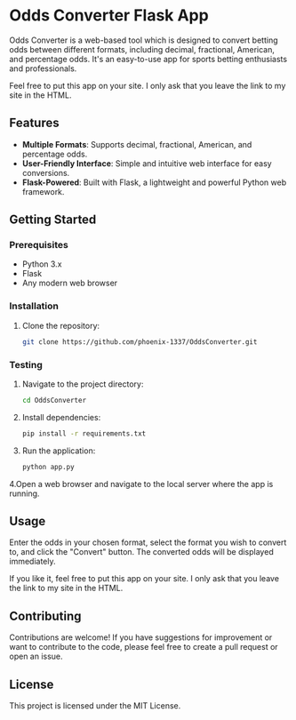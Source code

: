 # Odds Converter Flask App

Odds Converter is a web-based tool which is designed to convert betting odds between different formats, including decimal, fractional, American, and percentage odds. It's an easy-to-use app for sports betting enthusiasts and professionals.

Feel free to put this app on your site. I only ask that you leave the link to my site in the HTML.

## Features

- **Multiple Formats**: Supports decimal, fractional, American, and percentage odds.
- **User-Friendly Interface**: Simple and intuitive web interface for easy conversions.
- **Flask-Powered**: Built with Flask, a lightweight and powerful Python web framework.

## Getting Started

### Prerequisites

- Python 3.x
- Flask
- Any modern web browser

### Installation

1. Clone the repository:
   ```bash
   git clone https://github.com/phoenix-1337/OddsConverter.git
   ```
### Testing

1. Navigate to the project directory:
   ```bash
   cd OddsConverter
   ```

2. Install dependencies:
   ```bash
   pip install -r requirements.txt
   ```

3. Run the application:
   ```bash
   python app.py
   ```

4.Open a web browser and navigate to the local server where the app is running.

## Usage

Enter the odds in your chosen format, select the format you wish to convert to, and click the "Convert" button. The converted odds will be displayed immediately.

If you like it, feel free to put this app on your site. I only ask that you leave the link to my site in the HTML.

## Contributing

Contributions are welcome! If you have suggestions for improvement or want to contribute to the code, please feel free to create a pull request or open an issue.

## License

This project is licensed under the MIT License.
